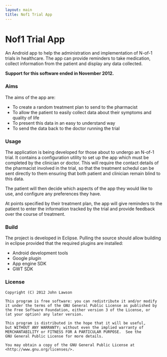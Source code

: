 ```yaml
---
layout: main
title: Nof1 Trial App
---
```


# Nof1 Trial App

An Android app to help the administration and implementation of N-of-1 trials in
healthcare. The app can provide reminders to take medication, collect
information from the patient and display any data collected.

**Support for this software ended in November 2012.**

### Aims
The aims of the app are:

* To create a random treatment plan to send to the pharmacist
* To allow the patient to easily collect data about their symptoms and quality of life
* To present this data in an easy to understand way
* To send the data back to the doctor running the trial

### Usage

The application is being developed for those about to undergo an N-of-1 trial. 
It contains a configuration utility to set up the app which must be completed by 
the clinician or doctor. This will require the contact details of the pharmacist 
involved in the trial, so that the treatment schedul can be sent directly to them
ensuring that both patient and clinician remain blind to this data.

The patient will then decide which aspects of the app they would like to use, and
configure any preferences they have.

At points specified by their treatment plan, the app will give reminders to the 
patient to enter the information tracked by the trial and provide feedback over 
the course of treatment.

### Build

The project is developed in Eclipse. Pulling the source should allow building in 
eclipse provided that the required plugins are installed:

* Android development tools
* Google plugin
* App engine SDK
* GWT SDK

### License

    Copyright (C) 2012 John Lawson

    This program is free software: you can redistribute it and/or modify
    it under the terms of the GNU General Public License as published by
    the Free Software Foundation, either version 3 of the License, or
    (at your option) any later version.

    This program is distributed in the hope that it will be useful,
    but WITHOUT ANY WARRANTY; without even the implied warranty of
    MERCHANTABILITY or FITNESS FOR A PARTICULAR PURPOSE.  See the
    GNU General Public License for more details.

    You may obtain a copy of the GNU General Public License at 
    <http://www.gnu.org/licenses/>.

